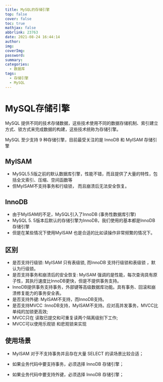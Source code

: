```yaml
---
title: MySQL的存储引擎
top: false
cover: false
toc: true
mathjax: false
abbrlink: 23763
date: 2021-08-24 16:44:14
author:
img:
coverImg:
password:
summary:
categories:
  - 数据库
tags:
  - 存储引擎
  - MySQL
---
```


# MySQL存储引擎
MySQL 提供不同的技术存储数据，这些技术使用不同的数据存储机制、索引建立方式、锁方式来完成数据的构建，这些技术统称为存储引擎。

MySQL 至少支持 9 种存储引擎，目前最受关注的是 InnoDB 和 MyISAM 存储引擎

##  MyISAM
- MySQL5.5版之前的默认数据库引擎，性能不错，而且提供了大量的特性，包括全文索引、压缩、空间函数等
- 但MyISAM不支持事务和行级锁， 而且崩溃后无法安全恢复。
## InnoDB
- 由于MyISAM的不足，MySQL引入了InnoDB (事务性数据库引擎)
- MySQL 5. 5版本后默认的存储引擎为InnoDB，我们使用的基本都是InnoDB 存储引擎
- 但是在某些情况下使用MyISAM 也是合适的比如读操作非常频繁的情况下。
## 区别

- 是否支持行级锁: MyISAM 只有表级锁, 而InnoDB 支持行级锁和表级锁 ，默认为行级锁。
- 是否支持事务和崩溃后的安全恢复: MyISAM 强调的是性能，每次查询具有原子性，其执行速度比InnoDB更快，但是不提供事务支持。
- InnoDB提供事务支持事务，外部键等高级数据库功能。具有事务、回滚和崩溃修复能力的事务安全表。
- 是否支持外键: MyISAM不支持，而InnoDB支持。
- 是否支持MVCC :InnoDB支持，MyISAM不支持。应对高并发事务，MVCC比单纯的加锁更高效;
- MVCC只在 读取已提交和可重复读两个隔离级别下工作;
- MVCC可以使用乐观锁 和悲观锁来实现

## 使用场景
- MyISAM 对于不支持事务并且存在大量 SELECT 的读场景比较合适；

- 如果业务代码中要支持事务，必须选择 InnoDB 存储引擎；

- 如果业务代码中要支持外键，必须选择 InnoDB 存储引擎；


